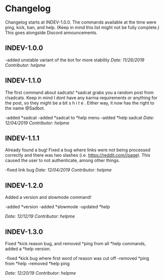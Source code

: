 # Changelog
Changelog starts at INDEV-1.0.0. The commands available at the time were ping, kick, ban, and help. (Keep in mind this list might not be fully complete.) This goes alongside Discord announcements.

## INDEV-1.0.0
-added unstable variant of the bot for more stability
*Date: 11/26/2019*
*Contributor: helpme*

## INDEV-1.1.0
The first command about sadcats! *sadcat grabs you a random post from r/sadcats. Keep in mind I dont have any karma requirements or anything for the post, so they might be a bit s h i t e . Either way, it now has the right to the name @Sadbot.

-added *sadcat
-added *sadcat to *help menu
-added *help sadcat
*Date: 12/04/2019*
*Contributor: helpme*

## INDEV-1.1.1

Already found a bug! Fixed a bug where links were not being processed correctly and there was two slashes (i.e. https://reddit.com//page). This caused the user to not authenticate, among other things.

-fixed link bug
*Date: 12/04/2019*
*Contributor: helpme*

## INDEV-1.2.0

Added a version and slowmode command!

-added *version
-added *slowmode
-updated *help

*Date: 12/12/19*
*Contributor: helpme*

## INDEV-1.3.0

Fixed *kick reason bug, and removed *ping from all *help commands, added a *help version.

-fixed *kick bug where first word of reason was cut off
-removed *ping from *help
-removed *help ping

*Date: 12/20/19*
*Contributor: helpme*